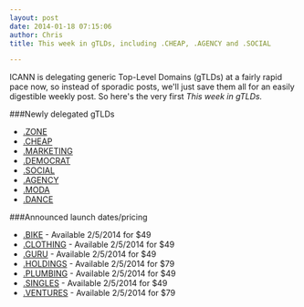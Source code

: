 ```yaml
---
layout: post
date: 2014-01-18 07:15:06
author: Chris
title: This week in gTLDs, including .CHEAP, .AGENCY and .SOCIAL

---
```


ICANN is delegating generic Top-Level Domains (gTLDs) at a fairly rapid pace now, so instead of sporadic posts, we'll just save them all for an easily digestible weekly post. So here's the very first *This week in gTLDs.*

###Newly delegated gTLDs

+ [.ZONE](https://iwantmyname.com/domains/dot-zone)
+ [.CHEAP](https://iwantmyname.com/domains/dot-cheap)
+ [.MARKETING](https://iwantmyname.com/domains/dot-marketing)
+ [.DEMOCRAT](https://iwantmyname.com/domains/dot-democrat)
+ [.SOCIAL](https://iwantmyname.com/domains/dot-social)
+ [.AGENCY](https://iwantmyname.com/domains/dot-agency)
+ [.MODA](https://iwantmyname.com/domains/dot-moda)
+ [.DANCE](https://iwantmyname.com/domains/dot-dance)

###Announced launch dates/pricing

+ [.BIKE](https://iwantmyname.com/domains/dot-bike) - Available 2/5/2014 for $49
+ [.CLOTHING](https://iwantmyname.com/domains/dot-clothing) - Available 2/5/2014 for $49
+ [.GURU](https://iwantmyname.com/domains/dot-guru) - Available 2/5/2014 for $49
+ [.HOLDINGS](https://iwantmyname.com/domains/dot-holdings) - Available 2/5/2014 for $79
+ [.PLUMBING](https://iwantmyname.com/domains/dot-plumbing) - Available 2/5/2014 for $49
+ [.SINGLES](https://iwantmyname.com/domains/dot-singles) - Available 2/5/2014 for $49
+ [.VENTURES](https://iwantmyname.com/domains/dot-ventures) - Available 2/5/2014 for $79

<!-- more -->